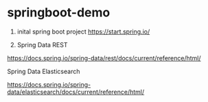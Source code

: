 # springboot-demo

1. inital spring boot project
https://start.spring.io/

2. Spring Data REST

https://docs.spring.io/spring-data/rest/docs/current/reference/html/

Spring Data Elasticsearch

https://docs.spring.io/spring-data/elasticsearch/docs/current/reference/html/
